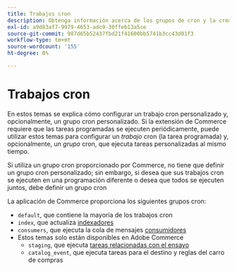 ```yaml
---
title: Trabajos cron
description: Obtenga información acerca de los grupos de cron y la creación de un trabajo de cron personalizado.
exl-id: a9d83af7-9979-4653-adc9-30ffeb13a5ce
source-git-commit: 987d65b52437fbd21f41600bb5741b3cc43d01f3
workflow-type: tm+mt
source-wordcount: '155'
ht-degree: 0%

---
```


# Trabajos cron

En estos temas se explica cómo configurar un trabajo cron personalizado y, opcionalmente, un grupo cron personalizado. Si la extensión de Commerce requiere que las tareas programadas se ejecuten periódicamente, puede utilizar estos temas para configurar un _trabajo_ cron (la tarea programada) y, opcionalmente, un _grupo_ cron, que ejecuta tareas personalizadas al mismo tiempo.

Si utiliza un grupo cron proporcionado por Commerce, no tiene que definir un grupo cron personalizado; sin embargo, si desea que sus trabajos cron se ejecuten en una programación diferente o desea que todos se ejecuten juntos, debe definir un grupo cron

La aplicación de Commerce proporciona los siguientes grupos cron:

- `default`, que contiene la mayoría de los trabajos cron
- `index`, que actualiza [indexadores](../cli/manage-indexers.md)
- `consumers`, que ejecuta la cola de mensajes [consumidores](../cli/start-message-queues.md)
- Estos temas solo están disponibles en Adobe Commerce
   - `staging`, que ejecuta [tareas relacionadas con el ensayo](https://experienceleague.adobe.com/en/docs/commerce-admin/content-design/staging/content-staging)
   - `catalog_event`, que ejecuta tareas para el destino y reglas del carro de compras
